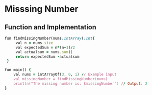   # Misssing Number
  ## Function and Implementation
   ```ruby
   fun findMissingNumber(nums:IntArray):Int{
        val n = nums.size
        val expectedSum = n*(n+1)/2
        val actualsum = nums.sum()
        return expectedSum -actualsum
    }
```
    
```ruby
fun main() {
    val nums = intArrayOf(3, 0, 1) // Example input
    val missingNumber = findMissingNumber(nums)
    println("The missing number is: $missingNumber") // Output: 2
}
```
